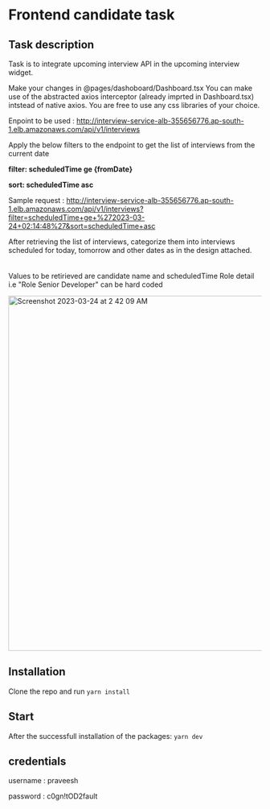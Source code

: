 # Frontend candidate task

## Task description

Task is to integrate upcoming interview API in the upcoming interview widget.

Make your changes in @pages/dashoboard/Dashboard.tsx
You can make use of the abstracted axios interceptor (already imprted in Dashboard.tsx) intstead of native axios.
You are free to use any css libraries of your choice.

Enpoint to be used : http://interview-service-alb-355656776.ap-south-1.elb.amazonaws.com/api/v1/interviews

Apply the below filters to the endpoint to get the list of interviews from the current date

**filter: scheduledTime ge {fromDate}** <br />

**sort: scheduledTime asc** <br />

Sample request : http://interview-service-alb-355656776.ap-south-1.elb.amazonaws.com/api/v1/interviews?filter=scheduledTime+ge+%272023-03-24+02:14:48%27&sort=scheduledTime+asc

After retrieving the list of interviews, categorize them into interviews scheduled for today, tomorrow and other dates as in the design attached.<br/><br/><br/>
Values to be retirieved are candidate name and scheduledTime
Role detail i.e "Role Senior Developer" can be hard coded

<img width="705" alt="Screenshot 2023-03-24 at 2 42 09 AM" src="https://user-images.githubusercontent.com/9131336/227364520-1a10031b-2387-4faf-bdde-0a0a78abdd7e.png">


## Installation

Clone the repo and run `yarn install`

## Start

After the successfull installation of the packages: `yarn dev`

## credentials

username : praveesh

password : c0gn!tOD2fault
